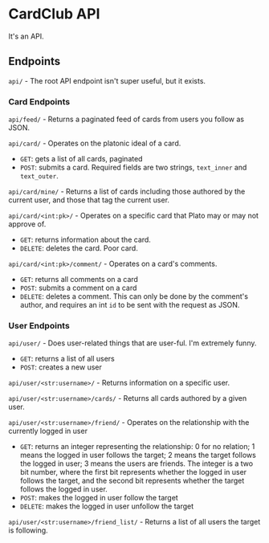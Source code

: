 # CardClub API
It's an API.

## Endpoints

`api/` - The root API endpoint isn't super useful, but it exists.

### Card Endpoints

`api/feed/` - Returns a paginated feed of cards from users you follow as JSON.

`api/card/` - Operates on the platonic ideal of a card.

 - `GET`: gets a list of all cards, paginated
 - `POST`: submits a card. Required fields are two strings, `text_inner` and `text_outer`.

`api/card/mine/` - Returns a list of cards including those authored by the current user, and those that tag the current user.

`api/card/<int:pk>/` - Operates on a specific card that Plato may or may not approve of.

- `GET`: returns information about the card.
- `DELETE`: deletes the card. Poor card.

`api/card/<int:pk>/comment/` - Operates on a card's comments.

- `GET`: returns all comments on a card
- `POST`: submits a comment on a card
- `DELETE`: deletes a comment. This can only be done by the comment's author, and requires an int `id` to be sent with the request as JSON.

### User Endpoints

`api/user/` - Does user-related things that are user-ful. I'm extremely funny.

- `GET`: returns a list of all users
- `POST`: creates a new user

`api/user/<str:username>/` - Returns information on a specific user.

`api/user/<str:username>/cards/` - Returns all cards authored by a given user.

`api/user/<str:username>/friend/` - Operates on the relationship with the currently logged in user

- `GET`: returns an integer representing the relationship: 0 for no relation; 1 means the logged in user follows the target; 2 means the target follows the logged in user; 3 means the users are friends. The integer is a two bit number, where the first bit represents whether the logged in user follows the target, and the second bit represents whether the target follows the logged in user.
- `POST`: makes the logged in user follow the target
- `DELETE`: makes the logged in user unfollow the target

`api/user/<str:username>/friend_list/` - Returns a list of all users the target is following.